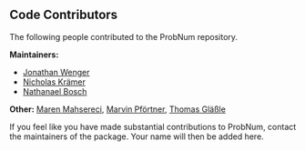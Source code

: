 ## Code Contributors

The following people contributed to the ProbNum repository.

**Maintainers:**

- [Jonathan Wenger](https://github.com/jonathanwenger)
- [Nicholas Krämer](https://github.com/pnkraemer)
- [Nathanael Bosch](https://github.com/nathanaelbosch)

**Other:** [Maren Mahsereci](https://github.com/mmahsereci), [Marvin Pförtner](https://github.com/marvinpfoertner), [Thomas Gläßle](https://github.com/coldfix)

If you feel like you have made substantial contributions to ProbNum, contact the maintainers of the package. Your name 
will then be added here.
